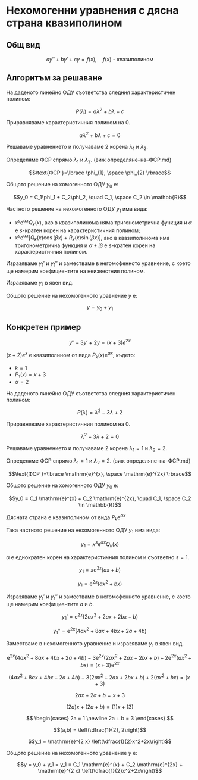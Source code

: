 # Нехомогенни уравнения с дясна страна квазиполином

## Общ вид

$$ay'' + by' + cy = f(x), \quad f(x)\text{ - квазиполином}$$

## Алгоритъм за решаване

На даденото линейно ОДУ съответства следния характеристичен полином:

$$P(\lambda) = a\lambda^2 + b\lambda + c$$

Приравняваме характеристичния полином на $0$.

$$a\lambda^2 + b\lambda + c = 0$$

Решаваме уравнението и получаваме 2 корена $\lambda_1$ и $\lambda_2$.

Определяме ФСР спрямо $\lambda_1$ и $\lambda_2$. (виж определяне–на–ФСР.md)

$$\text{ФСР }=\lbrace \phi_{1}, \space \phi_{2} \rbrace$$

Общото решение на хомогенното ОДУ $y_0$ е:

$$y_0 = C_1\phi_1 + C_2\phi_2, \quad C_1, \space C_2 \in \mathbb{R}$$

Частното решение на нехомогенното ОДУ $y_1$ има вида:

* $x^s \mathrm{e}^{\alpha x} Q_k(x)$, ако в квазиполинома няма тригонометрична функция и $\alpha$ e $s$-кратен корен на характеристичния полином;
* $x^s \mathrm{e}^{\alpha x} \left[ Q_k(x) \cos(\beta x) + R_k(x) \sin(\beta x) \right]$, ако в квазиполинома има тригонометрична функция и $\alpha \pm i\beta$ e $s$-кратен корен на характеристичния полином.

Изразяваме $y_1'$ и $y_1''$ и заместваме в негомофенното уравнение, с което ще намерим коефициентите на неизвестния полином.

Изразяваме $y_1$ в явен вид.

Общото решение на нехомогенното уравнение $y$ е:

$$y = y_0 + y_1$$

## Конкретен пример

$$y'' - 3y' + 2y = (x + 3) e^{2x}$$

$(x+2) e^x$ е квазиполином от вида $P_k(x)\mathrm{e}^{\alpha x}$, където:
* $k = 1$
* $P_1(x) = x + 3$
* $\alpha = 2$

На даденото линейно ОДУ съответства следния характеристичен полином:

$$P(\lambda) = \lambda^2 -3 \lambda + 2$$

Приравняваме характеристичния полином на $0$.

$$\lambda^2 - 3\lambda + 2 = 0$$

Решаваме уравнението и получаваме 2 корена $\lambda_1 = 1$ и $\lambda_2 = 2$.

Определяме ФСР спрямо $\lambda_1 = 1$ и $\lambda_2 = 2$. (виж определяне–на–ФСР.md)

$$\text{ФСР }=\lbrace \mathrm{e}^{x}, \space \mathrm{e}^{2x} \rbrace$$

Общото решение на хомогенното ОДУ $y_0$ е:

$$y_0 = C_1 \mathrm{e}^{x} + C_2 \mathrm{e}^{2x}, \quad C_1, \space C_2 \in \mathbb{R}$$

Дясната страна е квазиполином от вида $P_k \mathrm{e}^{\alpha x}$

Така частното решение на нехомогенното ОДУ $y_1$ има вида:

$$y_1 = x^s \mathrm{e}^{\alpha x} Q_k(x)$$

$\alpha$ е еднократен корен на характеристичния полином и съответно $s=1$.

$$y_1 = x \mathrm{e}^{2 x} (ax+b)$$

$$y_1 = \mathrm{e}^{2 x} (ax^2+bx)$$

Изразяваме $y_1'$ и $y_1''$ и заместваме в негомофенното уравнение, с което ще намерим коефициентите $a$ и $b$.

$$y_1' = \mathrm{e}^{2 x} (2ax^2+2ax+2bx+b)$$

$$y_1'' = \mathrm{e}^{2 x} (4ax^2+8ax + 4bx + 2a + 4b)$$

Заместваме в нехомогенното уравнение и изразяваме $y_1$ в явен вид.

$$\mathrm{e}^{2 x} (4ax^2+8ax + 4bx + 2a + 4b) -3\mathrm{e}^{2 x} (2ax^2+2ax+2bx+b) +2\mathrm{e}^{2 x} (ax^2+bx) = (x+3)\mathrm{e}^{2 x}$$

$$(4ax^2+8ax + 4bx + 2a + 4b) -3(2ax^2+2ax+2bx+b) +2(ax^2+bx) = (x+3)$$

$$2ax + 2a + b = x + 3$$

$$(2a)x + (2a + b) = (1)x + (3)$$

$$
\begin{cases}
2a = 1 \newline
2a + b = 3
\end{cases}
$$

$$(a,b) = \left(\dfrac{1}{2}, 2\right)$$

$$y_1 = \mathrm{e}^{2 x} \left(\dfrac{1}{2}x^2+2x\right)$$

Общото решение на нехомогенното уравнение $y$ е:

$$y = y_0 + y_1 = y_1 = C_1 \mathrm{e}^{x} + C_2 \mathrm{e}^{2x} + \mathrm{e}^{2 x} \left(\dfrac{1}{2}x^2+2x\right)$$